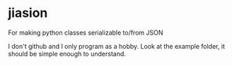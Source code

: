 # jiasion
For making python classes serializable to/from JSON

I don't github and I only program as a hobby. Look at the example folder, it should be simple enough to understand.
